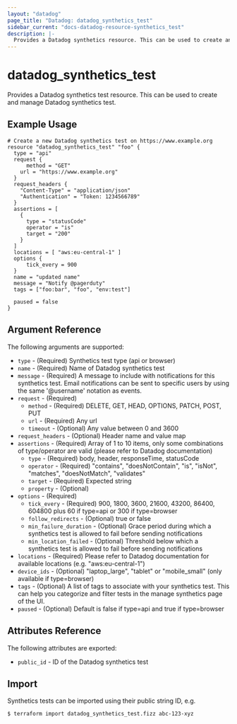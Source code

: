 ```yaml
---
layout: "datadog"
page_title: "Datadog: datadog_synthetics_test"
sidebar_current: "docs-datadog-resource-synthetics_test"
description: |-
  Provides a Datadog synthetics resource. This can be used to create and manage synthetics.
---
```


# datadog_synthetics_test

Provides a Datadog synthetics test resource. This can be used to create and manage Datadog synthetics test.

## Example Usage

```hcl
# Create a new Datadog synthetics test on https://www.example.org
resource "datadog_synthetics_test" "foo" {
  type = "api"
  request {
	  method = "GET"
    url = "https://www.example.org"
  }
  request_headers {
    "Content-Type" = "application/json"
    "Authentication" = "Token: 1234566789"
  }
  assertions = [
    {
      type = "statusCode"
      operator = "is"
      target = "200"
  	}
  ]
  locations = [ "aws:eu-central-1" ]
  options {
	  tick_every = 900
  }
  name = "updated name"
  message = "Notify @pagerduty"
  tags = ["foo:bar", "foo", "env:test"]

  paused = false
}
```

## Argument Reference

The following arguments are supported:

* `type` - (Required) Synthetics test type (api or browser)
* `name` - (Required) Name of Datadog synthetics test
* `message` - (Required) A message to include with notifications for this synthetics test.
    Email notifications can be sent to specific users by using the same '@username' notation as events.
* `request` - (Required)
    * `method` - (Required) DELETE, GET, HEAD, OPTIONS, PATCH, POST, PUT
    * `url` - (Required) Any url
    * `timeout` - (Optional) Any value between 0 and 3600
* `request_headers` - (Optional) Header name and value map
* `assertions` - (Required) Array of 1 to 10 items, only some combinations of type/operator are valid (please refer to Datadog documentation)
    * `type` - (Required) body, header, responseTime, statusCode
    * `operator` - (Required) "contains", "doesNotContain", "is", "isNot", "matches", "doesNotMatch", "validates"
    * `target` - (Required) Expected string
    * `property` - (Optional)
* `options` - (Required)
    * `tick_every` - (Required) 900, 1800, 3600, 21600, 43200, 86400, 604800 plus 60 if type=api or 300 if type=browser
    * `follow_redirects` - (Optional) true or false
    * `min_failure_duration` - (Optional) Grace period during which a synthetics test is allowed to fail before sending notifications
    * `min_location_failed` - (Optional) Threshold below which a synthetics test is allowed to fail before sending notifications
* `locations` - (Required) Please refer to Datadog documentation for available locations (e.g. "aws:eu-central-1")
* `device_ids` - (Optional) "laptop_large", "tablet" or "mobile_small" (only available if type=browser)
* `tags` - (Optional) A list of tags to associate with your synthetics test. This can help you categorize and filter tests in the manage synthetics page of the UI.
* `paused` - (Optional) Default is false if type=api and true if type=browser

## Attributes Reference

The following attributes are exported:

* `public_id` - ID of the Datadog synthetics test

## Import

Synthetics tests can be imported using their public string ID, e.g.

```
$ terraform import datadog_synthetics_test.fizz abc-123-xyz
```
